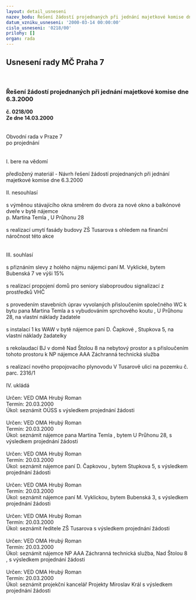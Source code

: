 ```yaml
---
layout: detail_usneseni
nazev_bodu: Řešení žádostí projednaných při jednání majetkové komise dne 6.3.2000
datum_vzniku_usneseni: '2000-03-14 00:00:00'
cislo_usneseni: '0218/00'
prilohy: []
organ: rada
---
```

<div id="ucUsn_pList" class="usn">
	<span><h2>Usnesení rady MČ Praha 7 </h2>
<br></span><div class="standBody">
<span><h3>Řešení žádostí projednaných při jednání majetkové komise dne 6.3.2000</h3></span><div class="center">
		<strong>č. 0218/00</strong><br>
	</div>
<div class="center">
		<strong>Ze dne 14.03.2000</strong><br><br>
	</div>
<br>Obvodní rada v Praze 7<br>po projednání<br><br><br>I.	bere na vědomí<br><br> předložený materiál - Návrh  řešení žádostí projednaných při jednání majetkové komise dne 6.3.2000<br><br>II.	nesouhlasí<br><br>s výměnou stávajícího okna směrem do dvora za nové okno a balkónové dveře v bytě nájemce <br>p. Martina Temla , U Průhonu 28<br><br>s realizací umytí fasády budovy ZŠ Tusarova  s ohledem na finanční náročnost této akce<br><br><br>III.	souhlasí <br><br>s přiznáním slevy z holého nájmu nájemci paní M. Vyklické, bytem Bubenská 7 ve výši 15%<br><br>s realizací propojení domů pro seniory slaboproudou signalizací z prostředků VHČ<br><br>s provedením stavebních úprav vyvolaných přisloučením společného WC k bytu pana Martina Temla a s vybudováním sprchového koutu , U Průhonu 28, na vlastní náklady žadatele<br><br>s instalací 1 ks WAW v bytě nájemce paní D. Čapkové , Stupkova 5, na vlastní náklady žadatelky<br><br>s rekolaudací BJ v domě Nad Štolou 8 na nebytový prostor a s přisloučením tohoto prostoru k NP nájemce AAA Záchranná technická služba<br><br>s realizací nového propojovacího plynovodu V Tusarově ulici na pozemku č. parc. 2316/1<br> <br>IV.	ukládá <br><br> Určen:	     	VED OMA Hrubý Roman<br>Termín: 20.03.2000<br>Úkol:	seznámit OÚSS s výsledkem projednání žádosti<br> <br> Určen:	     	VED OMA Hrubý Roman<br>Termín: 20.03.2000<br>Úkol:	seznámit nájemce pana Martina Temla , bytem U Průhonu 28, s výsledkem projednání žádosti<br> <br> Určen:	     	VED OMA Hrubý Roman<br>Termín: 20.03.2000<br>Úkol:	seznámit nájemce paní D. Čapkovou , bytem Stupkova 5, s výsledkem projednání žádosti<br> <br> Určen:	     	VED OMA Hrubý Roman<br>Termín: 20.03.2000<br>Úkol:	seznámit nájemce paní M. Vyklickou, bytem Bubenská 3, s výsledkem projednání žádosti<br> <br> Určen:	     	VED OMA Hrubý Roman<br>Termín: 20.03.2000<br>Úkol:	seznámit ředitele ZŠ Tusarova s výsledkem projednání žádosti<br> <br> Určen:	     	VED OMA Hrubý Roman<br>Termín: 20.03.2000<br>Úkol:	seznámit nájemce NP AAA Záchranná technická služba, Nad Štolou 8 , s výsledkem projednání žádosti<br> <br> Určen:	     	VED OMA Hrubý Roman<br>Termín: 20.03.2000<br>Úkol:	seznámit projekční kancelář Projekty Miroslav Král s výsledkem projednání žádosti<br>
</div>
</div>